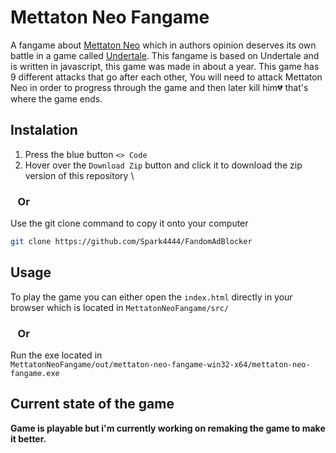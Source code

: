 # Mettaton Neo Fangame

A fangame about [Mettaton Neo](https://undertale.fandom.com/wiki/Mettaton#Mettaton_NEO) which in authors opinion deserves its own battle in a game called [Undertale](https://en.wikipedia.org/wiki/Undertale). This fangame is based on Undertale and is written in javascript, this game was made in about a year. This game has 9 different attacks that go after each other, You will need to attack Mettaton Neo in order to progress through the game and then later kill him💔 that's where the game ends.

## Instalation

1. Press the blue button `<> Code`
2. Hover over the `Download Zip` button and click it to download the zip version of this repository
\
### &nbsp;&nbsp;&nbsp;Or

Use the git clone command to copy it onto your computer
```bash
git clone https://github.com/Spark4444/FandomAdBlocker
```

## Usage

To play the game you can either open the `index.html` directly in your browser which is located in `MettatonNeoFangame/src/`

### &nbsp;&nbsp;&nbsp;Or

Run the exe located in 
<br> 
`MettatonNeoFangame/out/mettaton-neo-fangame-win32-x64/mettaton-neo-fangame.exe`

## Current state of the game
**Game is playable but i'm currently working on remaking the game to make it better.**